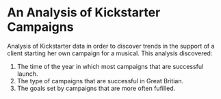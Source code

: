 # An Analysis of Kickstarter Campaigns
Analysis of Kickstarter data in order to discover trends in the support of a client starting her own campaign for a musical.
This analysis discovered:
1. The time of the year in which most campaigns that are successful launch.
2. The type of campaigns that are successful in Great Britian.
3. The goals set by campaigns that are more often fufilled.
